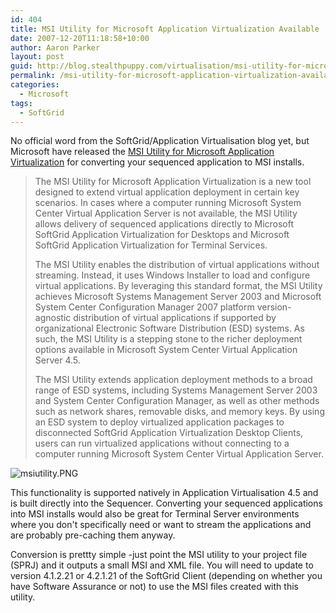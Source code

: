 ```yaml
---
id: 404
title: MSI Utility for Microsoft Application Virtualization Available
date: 2007-12-20T11:18:58+10:00
author: Aaron Parker
layout: post
guid: http://blog.stealthpuppy.com/virtualisation/msi-utility-for-microsoft-application-virtualization-available
permalink: /msi-utility-for-microsoft-application-virtualization-available/
categories:
  - Microsoft
tags:
  - SoftGrid
---
```

No official word from the SoftGrid/Application Virtualisation blog yet, but Microsoft have released the [MSI Utility for Microsoft Application Virtualization](http://www.microsoft.com/downloads/details.aspx?FamilyID=37a9e590-4f55-44ac-93e1-36eb63a09240&DisplayLang=en) for converting your sequenced application to MSI installs.

> The MSI Utility for Microsoft Application Virtualization is a new tool designed to extend virtual application deployment in certain key scenarios. In cases where a computer running Microsoft System Center Virtual Application Server is not available, the MSI Utility allows delivery of sequenced applications directly to Microsoft SoftGrid Application Virtualization for Desktops and Microsoft SoftGrid Application Virtualization for Terminal Services.
> 
> The MSI Utility enables the distribution of virtual applications without streaming. Instead, it uses Windows Installer to load and configure virtual applications. By leveraging this standard format, the MSI Utility achieves Microsoft Systems Management Server 2003 and Microsoft System Center Configuration Manager 2007 platform version-agnostic distribution of virtual applications if supported by organizational Electronic Software Distribution (ESD) systems. As such, the MSI Utility is a stepping stone to the richer deployment options available in Microsoft System Center Virtual Application Server 4.5.
> 
> The MSI Utility extends application deployment methods to a broad range of ESD systems, including Systems Management Server 2003 and System Center Configuration Manager, as well as other methods such as network shares, removable disks, and memory keys. By using an ESD system to deploy virtualized application packages to disconnected SoftGrid Application Virtualization Desktop Clients, users can run virtualized applications without connecting to a computer running Microsoft System Center Virtual Application Server.

![msiutility.PNG]({{site.baseurl}}/media/2007/12/msiutility.PNG) 

This functionality is supported natively in Application Virtualisation 4.5 and is built directly into the Sequencer. Converting your sequenced applications into MSI installs would also be great for Terminal Server environments where you don't specifically need or want to stream the applications and are probably pre-caching them anyway.

Conversion is prettty simple -just point the MSI utility to your project file (SPRJ) and it outputs a small MSI and XML file. You will need to update to version 4.1.2.21 or 4.2.1.21 of the SoftGrid Client (depending on whether you have Software Assurance or not) to use the MSI files created with this utility.